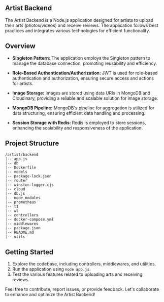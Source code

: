 ## Artist Backend

The Artist Backend is a Node.js application designed for artists to upload their arts (photos/videos) and receive reviews. The application follows best practices and integrates various technologies for efficient functionality.

## Overview

- **Singleton Pattern:** The application employs the Singleton pattern to manage the database connection, promoting reusability and efficiency.

- **Role-Based Authentication/Authorization:** JWT is used for role-based authentication and authorization, ensuring secure access and actions for artists.

- **Image Storage:** Images are stored using data URIs in MongoDB and Cloudinary, providing a reliable and scalable solution for image storage.

- **MongoDB Pipeline:** MongoDB's pipeline for aggregation is utilized for data structuring, ensuring efficient data handling and processing.

- **Session Storage with Redis:** Redis is employed to store sessions, enhancing the scalability and responsiveness of the application.

## Project Structure
```plaintext
/artist/backend
|-- app.js
|-- db
|-- Dockerfile
|-- models
|-- package-lock.json
|-- router
|-- winston-logger.cjs
|-- cloud
|-- db.js
|-- node_modules
|-- prometheus
|-- t1
|-- wl
|-- controllers
|-- docker-compose.yml
|-- middlewares
|-- package.json
|-- README.md
|-- utils
```

## Getting Started
1. Explore the codebase, including controllers, middlewares, and utilities.
2. Run the application using `node app.js`.
3. Test the various features related to uploading arts and receiving reviews.

Feel free to contribute, report issues, or provide feedback. Let's collaborate to enhance and optimize the Artist Backend!
